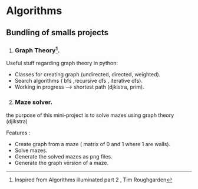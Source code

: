 # Algorithms

## Bundling of smalls projects


1. ### Graph Theory[^1].

Useful stuff regarding graph theory in python: 

- Classes for creating graph (undirected, directed, weighted).
- Search algorithms ( bfs ,recursive dfs , iterative dfs).
- Working in progress --> shortest path (djkistra, prim).
        

2. ### Maze solver.

the purpose of this mini-project is to solve mazes using graph theory (djikstra)

Features :

- Create graph from a maze ( matrix of 0 and 1 where 1 are walls).
- Solve mazes.
- Generate the solved mazes as png files.
- Generate the graph version of a maze.

[^1]: Inspired from Algorithms illuminated part 2 , Tim Roughgarden 



